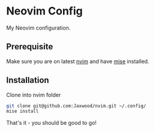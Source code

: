 # Neovim Config

My Neovim configuration.

## Prerequisite

Make sure you are on latest [nvim](https://neovim.io/) and have [mise](https://github.com/jdx/mise) installed.

## Installation

Clone into nvim folder

```sh
git clone git@github.com:Jaxwood/nvim.git ~/.config/
mise install
```

That's it - you should be good to go!
